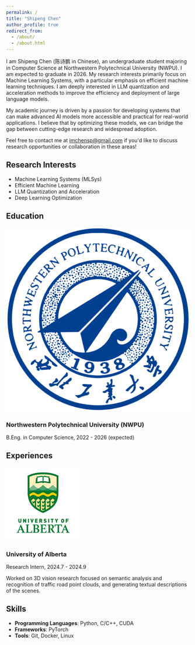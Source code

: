 ```yaml
---
permalink: /
title: "Shipeng Chen"
author_profile: true
redirect_from: 
  - /about/
  - /about.html
---
```


I am Shipeng Chen (陈诗鹏 in Chinese), an undergraduate student majoring in Computer Science at Northwestern Polytechnical University (NWPU). I am expected to graduate in 2026. My research interests primarily focus on Machine Learning Systems, with a particular emphasis on efficient machine learning techniques. I am deeply interested in LLM quantization and acceleration methods to improve the efficiency and deployment of large language models.

My academic journey is driven by a passion for developing systems that can make advanced AI models more accessible and practical for real-world applications. I believe that by optimizing these models, we can bridge the gap between cutting-edge research and widespread adoption.

Feel free to contact me at [imchensp@gmail.com](mailto:imchensp@gmail.com) if you'd like to discuss research opportunities or collaboration in these areas!

## Research Interests

* Machine Learning Systems (MLSys)
* Efficient Machine Learning
* LLM Quantization and Acceleration
* Deep Learning Optimization

## Education

<div class="education-container">
  <div class="logo-container">
    <img src="../images/nwpu-logo.png" alt="NWPU Logo">
  </div>
  <div class="content-container">
    <h3>Northwestern Polytechnical University (NWPU)</h3>
    <p>B.Eng. in Computer Science, 2022 - 2026 (expected)</p>
  </div>
</div>

## Experiences

<div class="experience-container">
  <div class="logo-container">
    <img src="../images/ualberta-logo.png" alt="University of Alberta Logo">
  </div>
  <div class="content-container">
    <h3>University of Alberta</h3>
    <p>Research Intern, 2024.7 - 2024.9</p>
    <p>Worked on 3D vision research focused on semantic analysis and recognition of traffic road point clouds, and generating textual descriptions of the scenes.</p>
  </div>
</div>

## Skills

* **Programming Languages**: Python, C/C++, CUDA
* **Frameworks**: PyTorch
* **Tools**: Git, Docker, Linux

